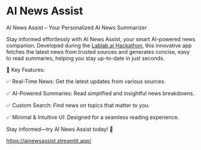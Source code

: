 # AI News Assist
AI News Assist – Your Personalized AI News Summarizer

Stay informed effortlessly with AI News Assist, your smart AI-powered news companion. Developed during the [Lablab.ai Hackathon](https://lablab.ai/event/fall-in-love-with-deepseek), this innovative app fetches the latest news from trusted sources and generates concise, easy to read summaries, helping you stay up-to-date in just seconds.

🌟 Key Features:

✅ Real-Time News: Get the latest updates from various sources.

✅ AI-Powered Summaries: Read simplified and insightful news breakdowns.

✅ Custom Search: Find news on topics that matter to you.

✅ Minimal & Intuitive UI: Designed for a seamless reading experience.

Stay informed—try AI News Assist today! 🚀

https://ainewsassist.streamlit.app/
